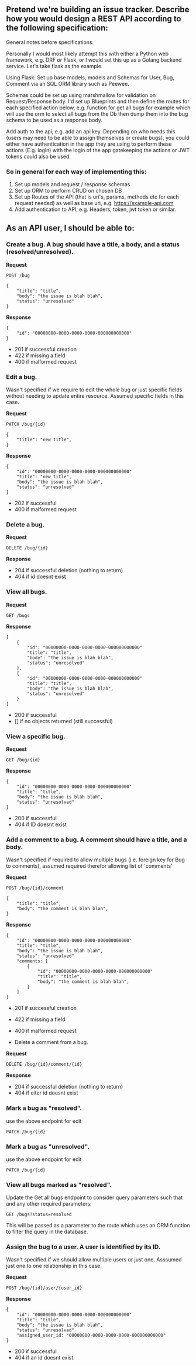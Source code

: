 ## Pretend we're building an issue tracker. Describe how you would design a REST API according to the following specification:

General notes before specifications:

Personally I would most likely attempt this with either a Python web framework, e.g. DRF or Flask, or I would set this up as a Golang backend service. Let's take flask as the example.

Using Flask:
Set up base models, models and Schemas for User, Bug, Comment via an SQL ORM library such as Peewee.

Schemas could be set up using marshmallow for validation on Request/Response body.
I'd set up Blueprints and then define the routes for each specified action below, e.g. function for get all bugs for example which will use the orm to select all bugs from the Db then dump them into the bug schema to be used as a response body.

Add auth to the api, e.g. add an api key. Depending on who needs this (users may need to be able to assign themselves or create bugs), you could either have authentication in the app they are using to perform these actions (E.g. login) with the login of the app gatekeeping the actions or JWT tokens could also be used.

### So in general for each way of implementing this:
1. Set up models and request / response schemas
2. Set up ORM to perform CRUD on chosen DB
3. Set up Routes of the API (that is uri's, params, methods etc for each request needed) as well as base uri, e.g. https://example-api.com
4. Add authentication to API, e.g. Headers, token, jwt token or similar.

## As an API user, I should be able to:

### Create a bug. A bug should have a title, a body, and a status (resolved/unresolved).

**Request**

`POST /bug`

```
{
    "title": "title",
    "body": "the issue is blah blah",
    "status": "unresolved"
}
```


**Response**

```
{
    "id": "00000000-0000-0000-0000-000000000000"
}
```

- 201 if successful creation
- 422 if missing a field
- 400 if malformed request

### Edit a bug.

Wasn't specified if we require to edit the whole bug or just specific fields without needing to update entire resource. Assumed specific fields in this case.

**Request**

`PATCH /bug/{id}`

```
{
    "title": "new title",
}
```


**Response**

```
{
    "id": "00000000-0000-0000-0000-000000000000"
    "title": "new title",
    "body": "the issue is blah blah",
    "status": "unresolved"
}
```

- 202 if successful
- 400 if malformed request

### Delete a bug.

**Request**

`DELETE /bug/{id}`

**Response**

- 204 if successful deletion (nothing to return)
- 404 if id doesnt exist

### View all bugs.

**Request**

`GET /bugs`

**Response**

```
[
    {
        "id": "00000000-0000-0000-0000-000000000000"
        "title": "title",
        "body": "the issue is blah blah",
        "status": "unresolved"
    },
    {
        "id": "00000000-0000-0000-0000-000000000000"
        "title": "title",
        "body": "the issue is blah blah",
        "status": "unresolved"
    }
]
```

- 200 if successful
- [] if no objects returned (still successful)

### View a specific bug.

**Request**

`GET /bug/{id}`

**Response**

```
{
    "id": "00000000-0000-0000-0000-000000000000"
    "title": "title",
    "body": "the issue is blah blah",
    "status": "unresolved"
}
```

- 200 if successful
- 404 if ID doesnt exist

### Add a comment to a bug. A comment should have a title, and a body.

Wasn't specified if required to allow multiple bugs (i.e. foreign key for Bug to comments), assumed required therefor allowing list of 'comments'

**Request**

`POST /bug/{id}/comment`

```
{
    "title": "title",
    "body": "the comment is blah blah",
}
```


**Response**

```
{
    "id": "00000000-0000-0000-0000-000000000000"
    "title": "title",
    "body": "the issue is blah blah",
    "status": "unresolved"
    "comments: [
        {
            "id": "00000000-0000-0000-0000-000000000000"
            "title": "title",
            "body": "the comment is blah blah",
        }
    ]
}
```

- 201 if successful creation
- 422 if missing a field
- 400 if malformed request

- Delete a comment from a bug.

**Request**

`DELETE /bug/{id}/comment/{id}`

**Response**

- 204 if successful deletion (nothing to return)
- 404 if eiter id doesnt exist

### Mark a bug as "resolved".

use the above endpoint for edit

`PATCH /bug/{id}`

### Mark a bug as "unresolved".

use the above endpoint for edit

`PATCH /bug/{id}`

### View all bugs marked as "resolved".

Update the Get all bugs endpoint to consider query parameters such that and any other required parameters:

`GET /bugs?status=resolved`

This will be passed as a parameter to the route which uses an ORM function to filter the query in the database.

### Assign the bug to a user. A user is identified by its ID.

Wasn't specified if we should allow multiple users or just one. Asssumed just one to one relationship in this case.

**Request**

`POST /bug/{id}/user/{user_id}`

**Response**

```
{
    "id": "00000000-0000-0000-0000-000000000000"
    "title": "title",
    "body": "the issue is blah blah",
    "status": "unresolved"
    "assigned_user_id: "00000000-0000-0000-0000-000000000000"
}
```

- 200 if successful
- 404 if an id doesnt exist.
